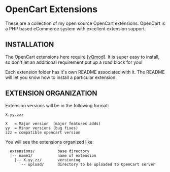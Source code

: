OpenCart Extensions
=============================

These are a collection of my open source OpenCart extensions.  OpenCart is a PHP based eCommerce system with excellent extension support.

INSTALLATION
------------
The OpenCart extensions here require [[vQmod]](http://code.google.com/p/vqmod/).  It is super easy to install, so don't let an additional requirement put up a road block for you!

Each extension folder has it's own README associated with it.  The README will let you know how to install a particular extension.

EXTENSION ORGANIZATION
------------
Extension versions will be in the following format:

    X.yy.zzz
    
    X   = Major version  (major features adds)
    yy  = Minor versions (bug fixes)
    zzz = compatible opencart version

You will see the extensions organized like:

      extensions/          base directory
      |-- name1/           name of extension
        |-- X.yy.zz/       versioning
          `-- upload/      directory to be uploaded to OpenCart server